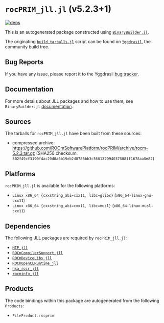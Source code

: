 # `rocPRIM_jll.jl` (v5.2.3+1)

[![deps](https://juliahub.com/docs/rocPRIM_jll/deps.svg)](https://juliahub.com/ui/Packages/rocPRIM_jll/Hq5QJ?page=2)

This is an autogenerated package constructed using [`BinaryBuilder.jl`](https://github.com/JuliaPackaging/BinaryBuilder.jl).

The originating [`build_tarballs.jl`](https://github.com/JuliaPackaging/Yggdrasil/blob/c62734211209c1128bdb85f75b395e23067dfb8f/R/rocPRIM/rocPRIM@5.2.3/build_tarballs.jl) script can be found on [`Yggdrasil`](https://github.com/JuliaPackaging/Yggdrasil/), the community build tree.

## Bug Reports

If you have any issue, please report it to the Yggdrasil [bug tracker](https://github.com/JuliaPackaging/Yggdrasil/issues).

## Documentation

For more details about JLL packages and how to use them, see `BinaryBuilder.jl` [documentation](https://docs.binarybuilder.org/stable/jll/).

## Sources

The tarballs for `rocPRIM_jll.jl` have been built from these sources:

* compressed archive: https://github.com/ROCmSoftwarePlatform/rocPRIM/archive/rocm-5.2.3.tar.gz (SHA256 checksum: `502f49cf3190f4ac20d0a6b19eb2d0786bb3c5661329940378081f1678aa8e82`)

## Platforms

`rocPRIM_jll.jl` is available for the following platforms:

* `Linux x86_64 {cxxstring_abi=cxx11, libc=glibc}` (`x86_64-linux-gnu-cxx11`)
* `Linux x86_64 {cxxstring_abi=cxx11, libc=musl}` (`x86_64-linux-musl-cxx11`)

## Dependencies

The following JLL packages are required by `rocPRIM_jll.jl`:

* [`HIP_jll`](https://github.com/JuliaBinaryWrappers/HIP_jll.jl)
* [`ROCmCompilerSupport_jll`](https://github.com/JuliaBinaryWrappers/ROCmCompilerSupport_jll.jl)
* [`ROCmDeviceLibs_jll`](https://github.com/JuliaBinaryWrappers/ROCmDeviceLibs_jll.jl)
* [`ROCmOpenCLRuntime_jll`](https://github.com/JuliaBinaryWrappers/ROCmOpenCLRuntime_jll.jl)
* [`hsa_rocr_jll`](https://github.com/JuliaBinaryWrappers/hsa_rocr_jll.jl)
* [`rocminfo_jll`](https://github.com/JuliaBinaryWrappers/rocminfo_jll.jl)

## Products

The code bindings within this package are autogenerated from the following `Products`:

* `FileProduct`: `rocprim`
